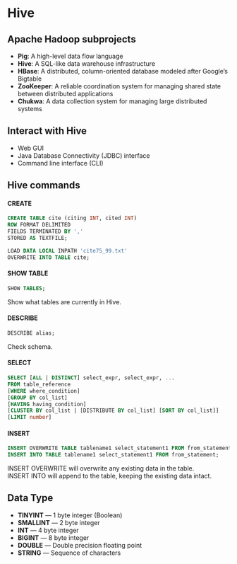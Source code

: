 Hive
===
Apache Hadoop subprojects
---
* **Pig**: A high-level data flow language
* **Hive**: A SQL-like data warehouse infrastructure
* **HBase**: A distributed, column-oriented database modeled after Google’s Bigtable
* **ZooKeeper**: A reliable coordination system for managing shared state between distributed applications
* **Chukwa**: A data collection system for managing large distributed systems

Interact with Hive
---
* Web GUI
* Java Database Connectivity (JDBC) interface
* Command line interface (CLI)

Hive commands
---
#### CREATE
```SQL
CREATE TABLE cite (citing INT, cited INT)
ROW FORMAT DELIMITED
FIELDS TERMINATED BY ','
STORED AS TEXTFILE;

LOAD DATA LOCAL INPATH 'cite75_99.txt'
OVERWRITE INTO TABLE cite;
```

#### SHOW TABLE
```SQL
SHOW TABLES;
```
Show what tables are currently in Hive.

#### DESCRIBE
```SQL
DESCRIBE alias;
```
Check schema.

#### SELECT
```SQL
SELECT [ALL | DISTINCT] select_expr, select_expr, ...
FROM table_reference
[WHERE where_condition]
[GROUP BY col_list]
[HAVING having_condition]
[CLUSTER BY col_list | [DISTRIBUTE BY col_list] [SORT BY col_list]]
[LIMIT number]
```

#### INSERT
```SQL
INSERT OVERWRITE TABLE tablename1 select_statement1 FROM from_statement;
INSERT INTO TABLE tablename1 select_statement1 FROM from_statement;
```
INSERT OVERWRITE will overwrite any existing data in the table.  
INSERT INTO will append to the table, keeping the existing data intact.

Data Type
---
* **TINYINT** — 1 byte integer (Boolean)
* **SMALLINT** — 2 byte integer
* **INT** — 4 byte integer
* **BIGINT** — 8 byte integer
* **DOUBLE** — Double precision floating point
* **STRING** — Sequence of characters
